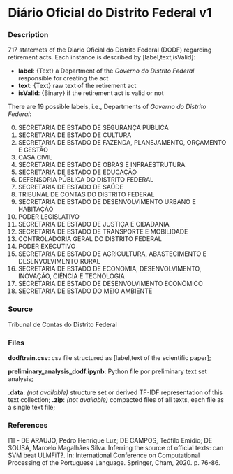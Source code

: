 # Diário Oficial do Distrito Federal v1

### Description

717 statemets of the Diario Oficial do Distrito Federal (DODF) regarding retirement acts. Each instance is described by [label,text,isValid]:

- **label**: {Text} a Department of the *Governo do Distrito Federal* responsible for creating the act
- **text**: {Text} raw text of the retirement act
- **isValid**: {Binary} if the retirement act is valid or not 

There are 19 possible labels, i.e., Departments of *Governo do Distrito Federal*:

0) SECRETARIA DE ESTADO DE SEGURANÇA PÚBLICA
1) SECRETARIA DE ESTADO DE CULTURA
2) SECRETARIA DE ESTADO DE FAZENDA, PLANEJAMENTO, ORÇAMENTO E GESTÃO
3) CASA CIVIL
4) SECRETARIA DE ESTADO DE OBRAS E INFRAESTRUTURA
5) SECRETARIA DE ESTADO DE EDUCAÇÃO
6) DEFENSORIA PÚBLICA DO DISTRITO FEDERAL
7) SECRETARIA DE ESTADO DE SAÚDE
8) TRIBUNAL DE CONTAS DO DISTRITO FEDERAL
9) SECRETARIA DE ESTADO DE DESENVOLVIMENTO URBANO E HABITAÇÃO
10) PODER LEGISLATIVO
11) SECRETARIA DE ESTADO DE JUSTIÇA E CIDADANIA
12) SECRETARIA DE ESTADO DE TRANSPORTE E MOBILIDADE
13) CONTROLADORIA GERAL DO DISTRITO FEDERAL
14) PODER EXECUTIVO
15) SECRETARIA DE ESTADO DE AGRICULTURA, ABASTECIMENTO E DESENVOLVIMENTO RURAL
16) SECRETARIA DE ESTADO DE ECONOMIA, DESENVOLVIMENTO, INOVAÇÃO, CIÊNCIA E TECNOLOGIA
17) SECRETARIA DE ESTADO DE DESENVOLVIMENTO ECONÔMICO
18) SECRETARIA DE ESTADO DO MEIO AMBIENTE

### Source

Tribunal de Contas do Distrito Federal

### Files

**dodftrain.csv**: csv file structured as [label,text of the scientific paper];

**preliminary_analysis_dodf.ipynb**: Python file por preliminary text set analysis;

**.data**: *(not available)* structure set or derived TF-IDF representation of this text collection;
**.zip**: *(not available)* compacted files of all texts, each file as a single text file;

### References

[1] - DE ARAUJO, Pedro Henrique Luz; DE CAMPOS, Teófilo Emidio; DE SOUSA, Marcelo Magalhães Silva. Inferring the source of official texts: can SVM beat ULMFiT?. In: International Conference on Computational Processing of the Portuguese Language. Springer, Cham, 2020. p. 76-86.

